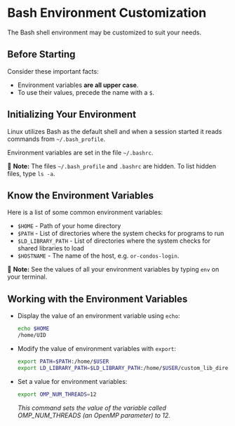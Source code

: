 # Bash Environment Customization

The Bash shell environment may be customized to suit your needs.

## Before Starting

Consider these important facts:

* Environment variables **are all upper case**.
* To use their values, precede the name with a `$`.

## Initializing Your Environment

Linux utilizes Bash as the default shell and when a session started it reads commands from `~/.bash_profile`.

Environment variables are set in the file `~/.bashrc`.

📝 **Note:** The files `~/.bash_profile` and `.bashrc` are hidden. To list hidden files, type `ls -a`.

## Know the Environment Variables

Here is a list of some common environment variables:

* `$HOME` - Path of your home directory
* `$PATH` - List of directories where the system checks for programs to run
* `$LD_LIBRARY_PATH` - List of directories where the system checks for shared libraries to load
* `$HOSTNAME` - The name of the host, e.g. `or-condos-login`.

📝 **Note:** See the values of all your environment variables by typing `env` on your terminal.

## Working with the Environment Variables

* Display the value of an environment variable using `echo`:

  ```bash
  echo $HOME
  /home/UID
  ```

* Modify the value of environment variables with `export`:

  ```bash
  export PATH=$PATH:/home/$USER
  export LD_LIBRARY_PATH=$LD_LIBRARY_PATH:/home/$USER/custom_lib_directory
  ```

* Set a value for environment variables:

  ```bash
  export OMP_NUM_THREADS=12
  ```

  _This command sets the value of the variable called OMP\_NUM\_THREADS \(an OpenMP parameter\) to 12._
